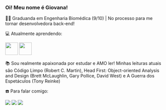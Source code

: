 ### Oi! Meu nome é Giovana! 

:woman_student: Graduanda em Engenharia Biomédica (9/10) | No processo para me tornar desenvolvedora back-end!

:computer: Atualmente aprendendo:

<img src="https://cdn.jsdelivr.net/gh/devicons/devicon/icons/java/java-original.svg" width="40" height="40"/> <img src="https://cdn.jsdelivr.net/gh/devicons/devicon/icons/linux/linux-original.svg" width="40" height="40"/>

:books: Sou realmente apaixonada por estudar e AMO ler! Minhas leituras atuais são Código Limpo (Robert C. Martin), Head First: Object-oriented Analysis and Design (Brett McLaughlin, Gary Pollice, David West) e A Guerra dos Espetáculos (Tony Reinke)

:phone: Para falar comigo: <div> <a href = "mailto:giovanasaraivademelo@gmail.com"><img src="https://img.shields.io/badge/Gmail-D14836?style=for-the-badge&logo=gmail&logoColor=white" target="_blank"></a> <a href="https://www.linkedin.com/in/giovanasm/" target="_blank"><img src="https://img.shields.io/badge/-LinkedIn-%230077B5?style=for-the-badge&logo=linkedin&logoColor=white" target="_blank"></a> <a href="https://www.instagram.com/giovanasaraaiva/" target="_blank"><img src="https://img.shields.io/badge/-Instagram-%23E4405F?style=for-the-badge&logo=instagram&logoColor=white" target="_blank"></a>     </div>
